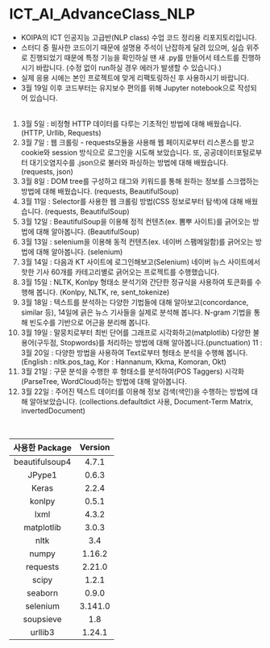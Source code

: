 # ICT_AI_AdvanceClass_NLP
* KOIPA의 ICT 인공지능 고급반(NLP class) 수업 코드 정리용 리포지토리입니다.<br>
* 스터디 중 필사한 코드이기 때문에 설명용 주석이 난잡하게 달려 있으며, 실습 위주로 진행되었기 때문에 특정 기능을 확인하실 땐 새 .py를 만들어서 테스트를 진행하시기 바랍니다. (수정 없이 run하실 경우 에러가 발생할 수 있습니다.) <br>
* 실제 응용 시에는 본인 프로젝트에 맞게 리팩토링하신 후 사용하시기 바랍니다.<br>
* 3월 19일 이후 코드부터는 유지보수 편의를 위해 Jupyter notebook으로 작성되어 있습니다.<br><br>

1. 3월 5일 : 비정형 HTTP 데이터를 다루는 기초적인 방법에 대해 배웠습니다. (HTTP, Urllib, Requests)
2. 3월 7일 : 웹 크롤링 - requests모듈을 사용해 웹 페이지로부터 리스폰스를 받고 cookie와 session 방식으로 로그인을 시도해 보았습니다. 또, 공공데이터포털로부터 대기오염지수를 .json으로 불러와 파싱하는 방법에 대해 배웠습니다. (requests, json)
3. 3월 8일 : DOM tree를 구성하고 태그와 키워드를 통해 원하는 정보를 스크랩하는 방법에 대해 배웠습니다. (requests, BeautifulSoup)
4. 3월 11일 : Selector를 사용한 웹 크롤링 방법(CSS 정보로부터 탐색)에 대해 배웠습니다. (requests, BeautifulSoup)
5. 3월 12일 : BeautifulSoup을 이용해 정적 컨텐츠(ex. 뽐뿌 사이트)를 긁어오는 방법에 대해 알아봅니다. (BeautifulSoup)
6. 3월 13일 : selenium을 이용해 동적 컨텐츠(ex. 네이버 스팸메일함)를 긁어오는 방법에 대해 알아봅니다. (selenium)
7. 3월 14일 : 다음과 KT 사이트에 로그인해보고(Selenium) 네이버 뉴스 사이트에서 핫한 기사 60개를 카테고리별로 긁어오는 프로젝트를 수행했습니다. 
8. 3월 15일 : NLTK, Konlpy 형태소 분석기와 간단한 정규식을 사용하여 토큰화를 수행해 봅니다. (Konlpy, NLTK, re, sent_tokenize)
9. 3월 18일 : 텍스트를 분석하는 다양한 기법들에 대해 알아보고(concordance, similar 등), 14일에 긁은 뉴스 기사들을 실제로 분석해 봅니다. N-gram 기법을 통해 빈도수를 기반으로 어근을 분리해 봅니다. 
10. 3월 19일 : 말뭉치로부터 최빈 단어를 그래프로 시각화하고(matplotlib) 다양한 불용어(구두점, Stopwords)를 처리하는 방법에 대해 알아봅니다.(punctuation)
11 : 3월 20일 : 다양한 방법을 사용하여 Text로부터 형태소 분석을 수행해 봅니다. (English : nltk.pos_tag, Kor : Hannanum, Kkma, Komoran, Okt)
12. 3월 21일 : 구문 분석을 수행한 후 형태소를 분석하여(POS Taggers) 시각화(ParseTree, WordCloud)하는 방법에 대해 알아봅니다. 
13. 3월 22일 : 주어진 텍스트 데이터를 이용해 정보 검색(색인)을 수행하는 방법에 대해 알아보았습니다. (collections.defaultdict 사용, Document-Term Matrix, invertedDocument)

<br>

| 사용한 Package | Version | 
|:-------:|:-------:|
|   beautifulsoup4    |   4.7.1    |
|   JPype1    |   0.6.3    |
|   Keras    |   2.2.4   |
|   konlpy      |   0.5.1   |
|   lxml    |   4.3.2    |
|   matplotlib    |   3.0.3    |
|   nltk      |   3.4    |
|   numpy      |   1.16.2    |
|   requests    |  2.21.0    |
|   scipy     |   1.2.1   |
|   seaborn     |   0.9.0   |
|   selenium     |   3.141.0   |
|   soupsieve     |   1.8   |
|   urllib3      |   1.24.1   |

